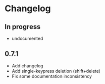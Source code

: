 # Changelog

## In progress

* undocumented

## 0.7.1

* Add changelog
* Add single-keypress deletion (shift+delete)
* Fix some documentation inconsistency
 